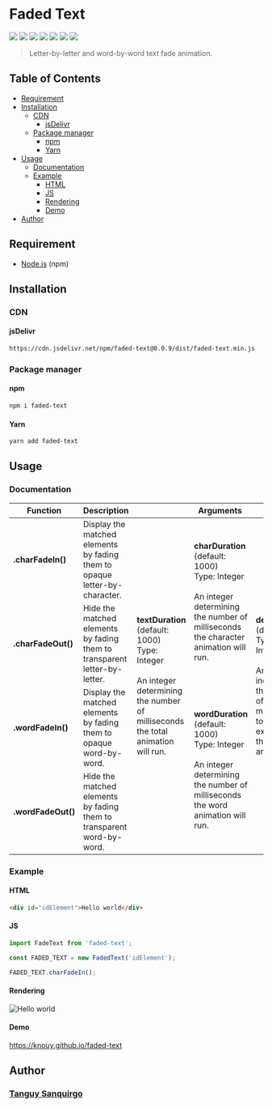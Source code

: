 # Faded Text
![](https://img.shields.io/npm/dt/faded-text)
![](https://img.shields.io/github/package-json/keywords/knouy/faded-text)
![](https://img.shields.io/bundlephobia/min/faded-text)
![](https://img.shields.io/bundlephobia/minzip/faded-text)
![](https://img.shields.io/npm/v/faded-text)
![](https://img.shields.io/npm/collaborators/faded-text)
![](https://img.shields.io/github/package-json/v/knouy/faded-text)
> Letter-by-letter and word-by-word text fade animation.
## Table of Contents
* [Requirement](#requirement)
* [Installation](#installation)
  * [CDN](#cdn)
    * [jsDelivr](#jsdelivr)
  * [Package manager](#package-manager)
    * [npm](#npm)
    * [Yarn](#yarn)
* [Usage](#usage)
  * [Documentation](#documentation)
  * [Example](#example)
    * [HTML](#html)
    * [JS](#js)
    * [Rendering](#rendering)
    * [Demo](#demo)
* [Author](#author)
## Requirement
* [Node.js](https://nodejs.org/) (npm)
## Installation
### CDN
#### jsDelivr
```bash
https://cdn.jsdelivr.net/npm/faded-text@0.0.9/dist/faded-text.min.js
```
### Package manager
#### npm
```bash
npm i faded-text
```
#### Yarn
```bash
yarn add faded-text
```
## Usage
### Documentation
<table>
    <thead>
        <tr>
            <th>Function</th>
            <th>Description</th>
            <th colspan="3">Arguments</th>
        </tr>
    </thead>
    <tbody>
        <tr>
            <td><b>.charFadeIn()</b></td>
            <td>Display the matched elements by fading them to opaque letter-by-character.</td>
            <td rowspan="4">
                <b>textDuration</b><br>
                (default: 1000)<br>
                Type: Integer<br>
                <br>
                An integer determining the number of milliseconds the total animation will run.
            </td>
            <td rowspan="2">
                <b>charDuration</b><br>
                (default: 1000)<br>
                Type: Integer<br>
                <br>
                An integer determining the number of milliseconds the character animation will run.
            </td>
            <td rowspan="4">
                <b>delay</b><br>
                (default: 0)<br>
                Type: Integer<br>
                <br>
                An integer indicating the number of milliseconds to delay execution of the animation.
            </td>
        </tr>
        <tr>
            <td><b>.charFadeOut()</b></td>
            <td>Hide the matched elements by fading them to transparent letter-by-letter.</td>
        </tr>
        <tr>
            <td><b>.wordFadeIn()</b></td>
            <td>Display the matched elements by fading them to opaque word-by-word.</td>
            <td rowspan="2">
                <b>wordDuration</b><br>
                (default: 1000)<br>
                Type: Integer<br>
                <br>
                An integer determining the number of milliseconds the word animation will run.
            </td>
        </tr>
        <tr>
            <td><b>.wordFadeOut()</b></td>
            <td>Hide the matched elements by fading them to transparent word-by-word.</td>
        </tr>
    </tbody>
</table>

### Example
#### HTML
```html
<div id="idElement">Hello world</div>
```
#### JS
```js
import FadeText from 'faded-text';

const FADED_TEXT = new FadedText('idElement');

FADED_TEXT.charFadeIn();
```
#### Rendering
![Hello world](https://raw.githubusercontent.com/knouy/faded-text/master/hello-world.gif)
#### Demo
https://knouy.github.io/faded-text
## Author
### [Tanguy Sanquirgo](https://github.com/knouy)
